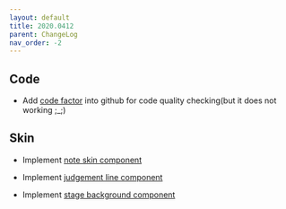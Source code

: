```yaml
---
layout: default
title: 2020.0412
parent: ChangeLog
nav_order: -2
---
```


## Code

- Add [code factor](https://www.codefactor.io/dashboard) into github for code quality checking(but it does not working ;_;)

## Skin 

 - Implement [note skin component](https://github.com/osu-Karaoke/osu-Karaoke/pull/51)
 
 - Implement [judgement line component](https://github.com/osu-Karaoke/osu-Karaoke/pull/54)

 - Implement [stage background component](https://github.com/osu-Karaoke/osu-Karaoke/pull/55)

